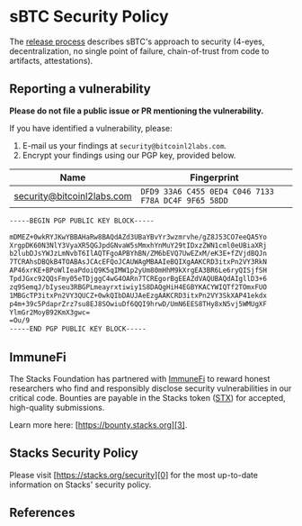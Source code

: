 # sBTC Security Policy

The [release process](./RELEASE.md) describes sBTC's approach to security
(4-eyes, decentralization, no single point of failure, chain-of-trust from code
to artifacts, attestations).

## Reporting a vulnerability

**Please do not file a public issue or PR mentioning the vulnerability.**

If you have identified a vulnerability, please:

1. E-mail us your findings at `security@bitcoinl2labs.com`.
1. Encrypt your findings using our PGP key, provided below.

| Name                       | Fingerprint                                         |
| -------------------------- | --------------------------------------------------- |
| <security@bitcoinl2labs.com> | `DFD9 33A6 C455 0ED4 C046 7133 F78A DC4F 9F65 58DD` |

```txt
-----BEGIN PGP PUBLIC KEY BLOCK-----

mDMEZ+0wkRYJKwYBBAHaRw8BAQdAZd3UBaYBvYr3wzmrvhe/gZ8J53CO7eeQA5Yo
XrgpDK60N3NlY3VyaXR5QGJpdGNvaW5sMmxhYnMuY29tIDxzZWN1cml0eUBiaXRj
b2lubDJsYWJzLmNvbT6IlAQTFgoAPBYhBN/ZM6bEVQ7UwEZxM/eK3E+fZVjdBQJn
7TCRAhsDBQkB4TOABAsJCAcEFQoJCAUWAgMBAAIeBQIXgAAKCRD3itxPn2VY3RkN
AP46xrKE+BPoWlIeaPdoiQ9K5qIMW1p2yUm80mHhM9kXrgEA3BR6Le6ryQISjfSH
TpdJGxc92QQsFmy05eTDjggC4wG4OARn7TCREgorBgEEAZdVAQUBAQdAIgllD3+6
zq9SemqJ/bIyseu3RBGPLmeayrxtiwiy1S8DAQgHiH4EGBYKACYWIQTf2TOmxFUO
1MBGcTP3itxPn2VY3QUCZ+0wkQIbDAUJAeEzgAAKCRD3itxPn2VY3SkXAP41ekdx
p4m+39c5PdaprZrz7su8EJ8SOwiuDf6QQI9hrwD/UmN6EES8THy8xN5vj5WMUgXF
YlmGr2MoyB92KmX3gwc=
=Ou/9
-----END PGP PUBLIC KEY BLOCK-----
```

## ImmuneFi

The Stacks Foundation has partnered with [ImmuneFi][1] to reward honest
researchers who find and responsibly disclose security vulnerabilities in our
critical code. Bounties are payable in the Stacks token ([STX][2]) for accepted,
high-quality submissions.

Learn more here: [https://bounty.stacks.org][3].

## Stacks Security Policy

Please visit [https://stacks.org/security][0] for the most up-to-date
information on Stacks' security policy.

## References

[0]: https://stacks.org/security
[1]: https://immunefi.com/
[2]: https://www.coingecko.com/en/coins/stacks
[3]: https://bounty.stacks.org
